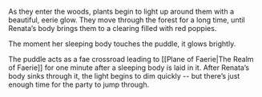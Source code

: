 As they enter the woods, plants begin to light up around them with a beautiful, eerie glow. They move through the forest for a long time, until Renata’s body brings them to a clearing filled with red poppies.

The moment her sleeping body touches the puddle, it glows brightly.

The puddle acts as a fae crossroad leading to [[Plane of Faerie|The Realm of Faerie]] for one minute after a sleeping body is laid in it. After Renata’s body sinks through it, the light begins to dim quickly -- but there’s just enough time for the party to jump through.